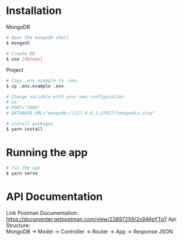 # Installation

MongoDB

```bash
# Open the mongodb shell
$ mongosh

# Create DB
$ use [dbname]
```

Project

```bash
# Copy .env.example to .env
$ cp .env.example .env

# Change variable with your own configuration
# ex:
# PORT="3000"
# DATABASE_URL="mongodb://127.0.0.1:27017/tokopedia-play"

# install packages
$ yarn install
```

# Running the app

```bash
# run the app
$ yarn serve
```

# API Documentation

Link Postman Documentation: https://documenter.getpostman.com/view/23897259/2s946pYTq7
Api Structure:  
MongoDB -> Model -> Controller -> Router -> App -> Response JSON
